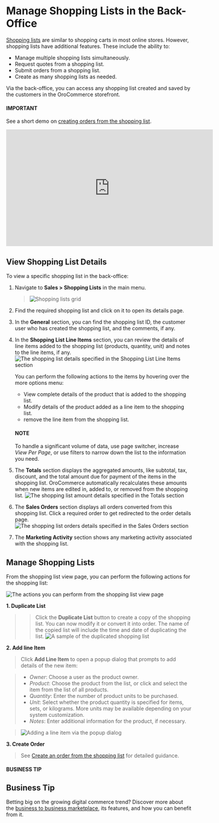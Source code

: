 <a id="user-guide-sales-shopping-lists"></a>

# Manage Shopping Lists in the Back-Office

[Shopping lists](../../../glossary.md#term-Shopping-List) are similar to shopping carts in most online stores. However, shopping lists have additional features. These include the ability to:

* Manage multiple shopping lists simultaneously.
* Request quotes from a shopping list.
* Submit orders from a shopping list.
* Create as many shopping lists as needed.

Via the back-office, you can access any shopping list created and saved by the customers in the OroCommerce storefront.

#### IMPORTANT
See a short demo on <a href="https://academy.oroinc.com/media-library/create-order-shopping-list#play=w7NXMifQZnI" target="_blank">creating orders from the shopping list</a>.

<iframe width="560" height="315" src="https://www.youtube.com/embed/w7NXMifQZnI" frameborder="0" allowfullscreen></iframe>

## View Shopping List Details

To view a specific shopping list in the back-office:

1. Navigate to **Sales > Shopping Lists** in the main menu.
   > ![Shopping lists grid](user/img/sales/shopping_lists/SL_grid.png)
2. Find the required shopping list and click on it to open its details page.
3. In the **General** section, you can find the shopping list ID, the customer user who has created the shopping list, and the comments, if any.
4. In the **Shopping List Line Items** section, you can review the details of line items added to the shopping list (products, quantity, unit) and notes to the line items, if any.
   ![The shopping list details specified in the Shopping List Line Items section](user/img/sales/shopping_lists/ShoppingListsViewPageLineItems.png)

   You can perform the following actions to the items by hovering over the more options menu:
   * <i class="fa fa-eye fa-lg" aria-hidden="true"></i> View complete details of the product that is added to the shopping list.
   * <i class="fa fa-edit fa-lg" aria-hidden="true"></i> Modify details of the product added as a line item to the shopping list.
   * <i class="fas fa-trash-alt" aria-hidden="true"></i> remove the line item from the shopping list.

   #### NOTE
   To handle a significant volume of data, use page switcher, increase *View Per Page*, or use filters to narrow down the list to the information you need.
5. The **Totals** section displays the aggregated amounts, like subtotal, tax, discount, and the total amount due for payment of the items in the shopping list. OroCommerce automatically recalculates these amounts when new items are edited in, added to, or removed from the shopping list.
   ![The shopping list amount details specified in the Totals section](user/img/sales/shopping_lists/ShoppingListsViewPageTotals.png)
6. The **Sales Orders** section displays all orders converted from this shopping list. Click a required order to get redirected to the order details page.
   ![The shopping list orders details specified in the Sales Orders section](user/img/sales/shopping_lists/sl_sales_orders.png)
7. The **Marketing Activity** section shows any marketing activity associated with the shopping list.

## Manage Shopping Lists

From the shopping list view page, you can perform the following actions for the shopping list:

![The actions you can perform from the shopping list view page](user/img/sales/shopping_lists/ShoppingListsViewPage.png)

**1. Duplicate List**

> > Click the **Duplicate List** button to create a copy of the shopping list. You can now modify it or convert it into order. The name of the copied list will include the time and date of duplicating the list.
> ![A sample of the duplicated shopping list](user/img/sales/shopping_lists/SLDplicateName.png)

**2. Add line Item**

> Click **Add Line Item** to open a popup dialog that prompts to add details of the new item:

> * *Owner*: Choose a user as the product owner.
> * *Product*: Choose the product from the list, or click <i class="fa fa-bars fa-lg" aria-hidden="true"></i> and select the item from the list of all products.
> * *Quantity*: Enter the number of product units to be purchased.
> * *Unit*: Select whether the product quantity is specified for items, sets, or kilograms. More units may be available depending on your system customization.
> * *Notes*: Enter additional information for the product, if necessary.

> ![Adding a line item via the popup dialog](user/img/sales/shopping_lists/SLAddLineItem.png)

**3. Create Order**

> See [Create an order from the shopping list](../orders/create.md#user-guide-sales-orders-create-from-shopping-lists) for detailed guidance.

#### BUSINESS TIP
## Business Tip

Betting big on the growing digital commerce trend? Discover more about the <a href="https://oroinc.com/oromarketplace/b2b-marketplace/" target="_blank">business to business marketplace</a>, its features, and how you can benefit from it.

<!-- fa-bars = fa-navicon -->
<!-- Ic Tiles is used as Set As Default in saved views, and as tiles in display layout options -->
<!-- IcPencil refers to Rename in Commerce and Inline Editing in CRM -->
<!-- Check mark in the square. -->
<!-- SortDesc is also used as drop-down arrow -->
<!-- Frontend -->

